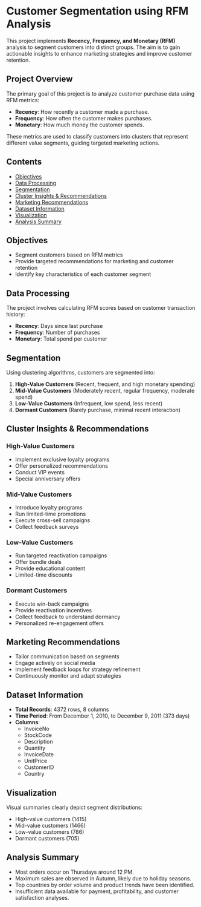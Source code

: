 # Customer Segmentation using RFM Analysis

This project implements **Recency, Frequency, and Monetary (RFM)** analysis to segment customers into distinct groups. The aim is to gain actionable insights to enhance marketing strategies and improve customer retention.

## Project Overview

The primary goal of this project is to analyze customer purchase data using RFM metrics:
- **Recency**: How recently a customer made a purchase.
- **Frequency**: How often the customer makes purchases.
- **Monetary**: How much money the customer spends.

These metrics are used to classify customers into clusters that represent different value segments, guiding targeted marketing actions.

## Contents

- [Objectives](#objectives)
- [Data Processing](#data-processing)
- [Segmentation](#segmentation)
- [Cluster Insights & Recommendations](#cluster-insights--recommendations)
- [Marketing Recommendations](#marketing-recommendations)
- [Dataset Information](#dataset-information)
- [Visualization](#visualization)
- [Analysis Summary](#analysis-summary)

## Objectives

- Segment customers based on RFM metrics
- Provide targeted recommendations for marketing and customer retention
- Identify key characteristics of each customer segment

## Data Processing

The project involves calculating RFM scores based on customer transaction history:

- **Recency**: Days since last purchase
- **Frequency**: Number of purchases
- **Monetary**: Total spend per customer

## Segmentation

Using clustering algorithms, customers are segmented into:

1. **High-Value Customers** (Recent, frequent, and high monetary spending)
2. **Mid-Value Customers** (Moderately recent, regular frequency, moderate spend)
3. **Low-Value Customers** (Infrequent, low spend, less recent)
4. **Dormant Customers** (Rarely purchase, minimal recent interaction)

## Cluster Insights & Recommendations

### High-Value Customers
- Implement exclusive loyalty programs
- Offer personalized recommendations
- Conduct VIP events
- Special anniversary offers

### Mid-Value Customers
- Introduce loyalty programs
- Run limited-time promotions
- Execute cross-sell campaigns
- Collect feedback surveys

### Low-Value Customers
- Run targeted reactivation campaigns
- Offer bundle deals
- Provide educational content
- Limited-time discounts

### Dormant Customers
- Execute win-back campaigns
- Provide reactivation incentives
- Collect feedback to understand dormancy
- Personalized re-engagement offers

## Marketing Recommendations

- Tailor communication based on segments
- Engage actively on social media
- Implement feedback loops for strategy refinement
- Continuously monitor and adapt strategies

## Dataset Information

- **Total Records**: 4372 rows, 8 columns
- **Time Period**: From December 1, 2010, to December 9, 2011 (373 days)
- **Columns**:
  - InvoiceNo
  - StockCode
  - Description
  - Quantity
  - InvoiceDate
  - UnitPrice
  - CustomerID
  - Country

## Visualization

Visual summaries clearly depict segment distributions:
- High-value customers (1415)
- Mid-value customers (1466)
- Low-value customers (786)
- Dormant customers (705)

## Analysis Summary

- Most orders occur on Thursdays around 12 PM.
- Maximum sales are observed in Autumn, likely due to holiday seasons.
- Top countries by order volume and product trends have been identified.
- Insufficient data available for payment, profitability, and customer satisfaction analyses.

